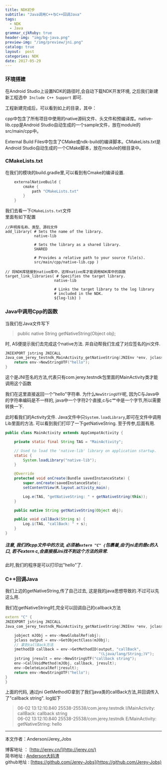 ```yaml
---
title: NDK初步
subtitle: "Java调用C++与C++回调Java"
tags:
  - NDK
  - Java
grammar_cjkRuby: true
header-img: "img/bg-java.png"
preview-img: "/img/preview/jni.png"
catalog: true
layout:  post
categories: NDK
date: 2017-05-29
---
```


### 环境搭建

在Android Studio上设置NDK的路径时,会自动下载NDK开发环境, 之后我们新建新工程选中` Include C++ Support` 即可.

工程新建完成后，可以看到如上的目录，其中：

cpp中包含了所有项目中使用的native源码文件、头文件和预编译库。native-lib.cpp是Android Studio自动生成的一个sample文件，放在module的src/main/cpp中。

External Build Files中包含了CMake或ndk-build的编译脚本。CMakeLists.txt是Android Studio自动生成的一个CMake脚本，放在module的根目录中。

### CMakeLists.txt

在我们的模块的build.gradle里,可以看到有Cmake的编译设置.
``` gradle
    externalNativeBuild {
        cmake {
            path "CMakeLists.txt"
        }
    }
```

我们去看一下`CMakeLists.txt`文件<br>
里面有如下配置

```
//声明库名称、类型、源码文件
add_library( # Sets the name of the library.
             native-lib

             # Sets the library as a shared library.
             SHARED

             # Provides a relative path to your source file(s).
             src/main/cpp/native-lib.cpp )

// 将NDK库链接到native库中，这样native库才能调用NDK库中的函数
target_link_libraries( # Specifies the target library.
                      native-lib

                      # Links the target library to the log library
                      # included in the NDK.
                      ${log-lib} )
```

### Java中调用Cpp的函数

当我们在Java文件写下
>public native String getNativeString(Object obj);

时, AS便提示我们去完成这个native方法. 并自动帮我们生成了对应签名的jni文件.

``` c++
JNIEXPORT jstring JNICALL
Java_com_jerey_testndk_MainActivity_getNativeString(JNIEnv *env, jclass type, jobject obj) {
    return env->NewStringUTF("hello");
}
```
这个是JNI签名的方法,代表只有com.jerey.testndk包里面的MainActivity类才能调用这个函数

我们在这里直接返回一个"hello"字符串. 为什么`NewStringUTF`呢, 因为C与Java中的字符串编码是不一样的, java中一个字符2个直接,c与c艹中是一个字节,所以需要转换一下.

此时看我们的Activity文件. Java文件中只`System.loadLibrary`,即可在文件中调用Lib里面的方法. 可以看到我们打印了一下getNativeString. 至于传参,后面有用.

``` java
public class MainActivity extends AppCompatActivity {

    private static final String TAG = "MainActivity";

    // Used to load the 'native-lib' library on application startup.
    static {
        System.loadLibrary("native-lib");
    }

    @Override
    protected void onCreate(Bundle savedInstanceState) {
        super.onCreate(savedInstanceState);
        setContentView(R.layout.activity_main);

        Log.e(TAG, "getNativeString: " + getNativeString(this));
    }

    public native String getNativeString(Object obj);

    public void callBack(String s) {
        Log.i(TAG, "callBack: " + s);
    }
}

```

##### 注意, 我们的cpp文件中的方法, 必须被`extern "C" {`包裹着,由于jni走的是c的入口, 若不extern c,会直接报Jni找不到这个方法的异常.

此时,我们的程序是可以打印出"hello"了.


### C++回调Java

我们上边的getNativeString,传了自己过去, 这是我的java思想导致的.不过可以先这么用.

我们在getNativeString时,完全可以回调自己的callback方法

``` c++
extern "C" {
JNIEXPORT jstring JNICALL
Java_com_jerey_testndk_MainActivity_getNativeString(JNIEnv *env, jclass type, jobject obj) {

    jobject mJObj = env->NewGlobalRef(obj);
    jclass output = env->GetObjectClass(mJObj);
    // 拿到callBack方法
    jmethodID callback = env->GetMethodID(output, "callBack",
                                          "(Ljava/lang/String;)V");
    jstring jresult = env->NewStringUTF("callback string");
    env->CallVoidMethod(mJObj, callback, jresult);
    env->DeleteLocalRef(jresult);
    return env->NewStringUTF("hello");
}
}
```

上面的代码, 通过jni GetMethodID拿到了我们java类的callBack方法,并回调传入了"callback string". log如下

>06-02 13:12:10.840 25538-25538/com.jerey.testndk I/MainActivity: callBack: callback string <br>
>06-02 13:12:10.840 25538-25538/com.jerey.testndk E/MainActivity: getNativeString: hello



----------
本文作者：Anderson/Jerey_Jobs

博客地址   ： [http://jerey.cn/](http://jerey.cn/)<br>
简书地址   :  [Anderson大码渣](http://www.jianshu.com/users/016a5ba708a0/latest_articles)<br>
github地址 :  [https://github.com/Jerey-Jobs](https://github.com/Jerey-Jobs)
